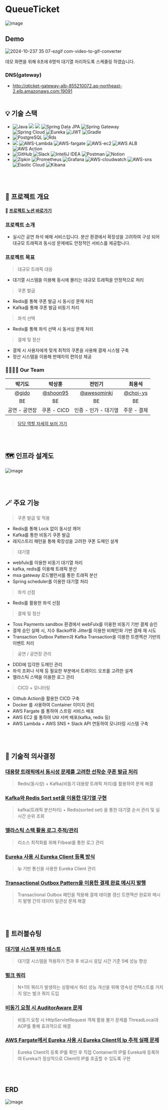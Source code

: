 # QueueTicket
![image](https://github.com/user-attachments/assets/3902588e-8875-47c1-a1aa-b1e126276ce5)

## Demo
![2024-10-237 35 07-ezgif com-video-to-gif-converter](https://github.com/user-attachments/assets/723b5e51-2675-4e82-887c-662e2eec0d31)

데모 화면을 위해 8초에 6명씩 대기열 처리하도록 스케줄링 하였습니다.


### DNS(gateway)
* http://qticket-gateway-alb-855210072.ap-northeast-2.elb.amazonaws.com:19091
<br> <br/>
## 💡 기술 스택

- ![Java](https://img.shields.io/badge/Java17-%23ED8B00.svg?style=square&logo=openjdk&logoColor=white) <img src="https://img.shields.io/badge/Spring%20Boot-6DB33F?style=square&logo=springboot&logoColor=white"> <img src="https://img.shields.io/badge/Spring Security-6DB33F?style=square&logo=Spring Security&logoColor=white"> ![Spring Data JPA](https://img.shields.io/badge/Spring%20Data%20JPA-6DB33F?style=square&logo=Spring&logoColor=white) ![Spring Gateway](https://img.shields.io/badge/Spring%20Gateway-6DB33F?style=square&logo=Spring&logoColor=white) <br>
![Spring Cloud](https://img.shields.io/badge/Spring%20Cloud-6DB33F?style=square&logo=Spring&logoColor=white) ![Eureka](https://img.shields.io/badge/Eureka-6DB33F?style=square&logo=Spring&logoColor=white)  ![JWT](https://img.shields.io/badge/JWT-black?style=square&logo=JSON%20web%20tokens) ![Gradle](https://img.shields.io/badge/Gradle-02303A.svg?style=square&logo=Gradle&logoColor=white)
- ![PostgreSQL](https://img.shields.io/badge/PostgreSQL-4169E1.svg?style=square&logo=PostgreSQL&logoColor=white) ![Rds](https://img.shields.io/badge/AWS%20RDS-527fff.svg?style=square&logo=amazonrds&logoColor=white)
- <img src="https://img.shields.io/badge/Docker-%230db7ed.svg?style=square&logo=docker&logoColor=white"> 	![AWS-Lambda](https://img.shields.io/badge/AWS%20Lambda-FF9900.svg?style=square&logo=awslambda&logoColor=white) ![AWS-fargate](https://img.shields.io/badge/AWS%20Fargate-FF9900.svg?style=square&logo=awsfargate&logoColor=white) ![AWS-ec2](https://img.shields.io/badge/AWS%20EC2-FF9900.svg?style=square&logo=amazonec2&logoColor=white) ![AWS ALB](https://img.shields.io/badge/AWS%20ALB-8c4fff.svg?style=square&logo=awselasticloadbalancing&logoColor=white) ![AWS Action](https://img.shields.io/badge/Git%20Action-2088ff.svg?style=square&logo=githubactions&logoColor=white)
- ![GitHub](https://img.shields.io/badge/Github-%23121011.svg?style=square&logo=github&logoColor=white) ![Slack](https://img.shields.io/badge/Slack-4A154B?style=square&logo=slack&logoColor=white) ![IntelliJ IDEA](https://img.shields.io/badge/IntelliJ%20IDEA-000000.svg?style=square&logo=intellij-idea&logoColor=white) ![Postman](https://img.shields.io/badge/Postman-FF6C37?style=square&logo=postman&logoColor=white) ![Notion](https://img.shields.io/badge/Notion-%23000000.svg?style=square&logo=notion&logoColor=white)
- ![Zipkin](https://img.shields.io/badge/Zipkin-black?style=square&logo=Zipkin&logoColor=white) ![Prometheus](https://img.shields.io/badge/Prometheus-E6522C?style=square&logo=Prometheus&logoColor=white) ![Grafana](https://img.shields.io/badge/Grafana-F46800?style=square&logo=Grafana&logoColor=white) ![AWS-cloudwatch](https://img.shields.io/badge/AWS%20CloudWatch-FF4f8b.svg?style=square&logo=amazoncloudwatch&logoColor=white) ![AWS-sns](https://img.shields.io/badge/AWS%20SNS-FF4f8b.svg?style=square&logo=amazonsimpleemailservice&logoColor=white) ![Elastic Cloud](https://img.shields.io/badge/Elastic%20Cloud-005571.svg?style=square&logo=elasticcloud&logoColor=white) ![Kibana](https://img.shields.io/badge/Kibana-005571.svg?style=square&logo=kibana&logoColor=white)

  
<br> <br/>
## 📘 프로젝트 개요
#### 🚚 [프로젝트 노션 바로가기](https://www.notion.so/fffe2b2fe1ba80f38452c705639f1dcc?pvs=4)
### 프로젝트 소개
* 실시간 공연 좌석 예매 서비스입니다. 분산 환경에서 확장성을 고려하여 구성 되어 대규모 트래픽과 동시성 문제에도 안정적인 서비스를 제공합니다.

### 프로젝트 목표
> 대규모 트래픽 대응
* 대기열 시스템을 이용해 동시에 몰리는 대규모 트래픽을 안정적으로 처리

> 쿠폰 발급
* Redis를 통해 쿠폰 발급 시 동시성 문제 처리
* Kafka를 통해 쿠폰 발급 비동기 처리

> 좌석 선택
* Redis를 통해 좌석 선택 시 동서싱 문제 처리

> 결제 및 정산
* 결제 시 사용자에게 맞게 최적의 쿠폰을 사용해 결제 시스템 구축
* 정산 시스템을 이용해 판매자의 편의성 제공

### 👨‍👩‍👧‍👦 Our Team

|                 박기도                   |                 박상훈                   |                전민기                 |                 최용석                 | 
| :------------------------------------: | :------------------------------------: | :----------------------------------: | :----------------------------------: | 
| [@gido](https://github.com/gidopa) | [@shoon95](https://github.com/shoon95)  | [@awesominki](https://github.com/awesominki) | [@choi-ys](https://github.com/choi-ys) |
|                   BE                   |                   BE                   |                  BE                  |                   BE                 |
|              공연 - 공연장                |               쿠폰 - CICD               |            인증 - 인가 - 대기열          |                주문 - 결제             |

> [담당 역할 자세히 보러 가기](https://fir-turkey-016.notion.site/128e2b2fe1ba80628b5bddb0b7680ea4?pvs=4)

<br> <br/>
## 🗺️ 인프라 설계도
![image](https://github.com/user-attachments/assets/ee10be02-f70c-4548-aec3-d1204d443b65)

<br> <br/>
## 🪄 주요 기능
> 쿠폰 발급 및 적용
- Redis를 통해 Lock 없이 동시성 제어
- Kafka를 통한 비동기 쿠폰 발급
- 레지스트리 패턴을 통해 확장성을 고려한 쿠폰 도메인 설계

> 대기열
- webfulx를 이용한 비동기 대기열 처리
- kafka, redis를 이용해 트래픽 분산
- msa gateway 로드밸런서를 통한 트래픽 분산
- Spring scheduler를 이용한 대기열 처리

> 좌석 선점
- Redis를 활용한 좌석 선점

> 결제 및 정산
- Toss Payments sandbox 환경에서 webFulx를 이용한 비동기 기반 결제 승인
- 결제 승인 실패 시, 지수 Backoff와 Jitter를 이용한 비패턴화 기반 결제 재 시도
- Transaction Outbox Pattern과 Kafka Transaction을 이용한 트랜잭션 기반의 이벤트 처리

> 공연 / 공연장 관리
- DDD에 입각한 도메인 관리
- 좌석 조회나 삭제 등 필요한 부분에서 트레이드 오프를 고려한 설계
- 엘라스틱 스택을 이용한 로그 관리

> CICD + 모니터링
- Github Action을 활용한 CICD 구축
- Docker 를 사용하여 Container 이미지 관리
- AWS Fargate 를 통하여 스프링 서비스 배포
- AWS EC2 를 통하여 Util 서버 배포(kafka, redis 등)
- AWS Lambda + AWS SNS + Slack API 연동하여 모니터링 시스템 구축

<br> <br/>
## 💬 기술적 의사결정
### [대용량 트래픽에서 동시성 문제를 고려한 선착순 쿠폰 발급 처리](https://fir-turkey-016.notion.site/128e2b2fe1ba81238bedfde1725b1323?pvs=4)
> Redis(동시성) + Kafka(비동기 대용량 트래픽 처리)를 활용하여 문제 해결
### [Kafka와 Redis Sort set을 이용한 대기열 구현](https://fir-turkey-016.notion.site/Kafka-Redis-Sort-set-128e2b2fe1ba8195bb6bd5296b8c1a54?pvs=4)
> kafka(트래픽 분산처리) + Redis(sorted set) 을 통한 대기열 순서 관리 및 실시간 순위 조회
### [엘라스틱 스택 활용 로그 추적/관리](https://fir-turkey-016.notion.site/128e2b2fe1ba818898a4e6a3e5fba80c?pvs=4)
> 리소스 최적화를 위해 Filbeat를 통한 로그 관리
### [Eureka 사용 시 Eureka Client 등록 방식](https://fir-turkey-016.notion.site/Eureka-Eureka-Client-128e2b2fe1ba80e49345d46c4f152725?pvs=4)
> Ip 기반 통신을 사용한 Eureka Client 관리
### [Transactional Outbox Pattern을 이용한 결제 완료 메시지 발행](https://fir-turkey-016.notion.site/Transactional-Outbox-Pattern-128e2b2fe1ba801fbe99c4e0577f1873?pvs=4)
> Transactional Outbox 패턴을 적용해 결제 테이블 갱신 트랜잭션 완료와 메시지 발행 간의 데이터 일관성 문제 해결

<br> <br/>
## 🚨 트러블슈팅
### [대기열 시스템 부하 테스트](https://fir-turkey-016.notion.site/128e2b2fe1ba80bb8e0ae7fd343e213f?pvs=4)
> 대기열 시스템을 적용하기 전과 후 비교시 응답 시간 기준 5배 성능 향상
### [벌크 쿼리](https://fir-turkey-016.notion.site/128e2b2fe1ba80a99b71fa6575a8241d?pvs=4)
> N+1의 쿼리가 발생하는 상황에서 쿼리 성능 개선을 위해 영속성 컨텍스트를 거치지 않는 벌크 쿼리 도입
### [비동기 요청 시 AuditorAware 문제](https://fir-turkey-016.notion.site/AuditorAware-128e2b2fe1ba807cbb17d61724ce592c?pvs=4)
> 비동기 요청 시 HttpServletRequest 객체 활용 불가 문제를 ThreadLocal과 AOP를 통해 효과적으로 해결
### [AWS Fargate에서 Eureka 사용 시 Eureka Client의 Ip 추적 실패 문제](https://fir-turkey-016.notion.site/AWS-Fargate-Eureka-Eureka-client-ip-128e2b2fe1ba80e2b8aded6d1084df67?pvs=4)
> Eureka Client의 등록 IP를 확인 후 직접 Container의 IP를 Eureka에 등록하여 Eureka가 정상적으로 Client의 IP를 호출할 수 있도록 구현

<br> <br/>
## ERD
![image](https://github.com/user-attachments/assets/02c06a8b-cbc8-4d03-85f0-12fe3334306c)
